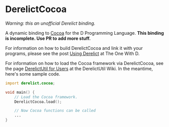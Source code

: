 DerelictCocoa
=============

*Warning: this an unofficial Derelict binding.*

A dynamic binding to [Cocoa](https://en.wikipedia.org/wiki/Cocoa_(API)) for the D Programming Language. **This binding is incomplete. Use PR to add more stuff.**

For information on how to build DerelictCocoa and link it with your programs, please see the post [Using Derelict](http://dblog.aldacron.net/derelict-help/using-derelict/) at The One With D.

For information on how to load the Cocoa framework via DerelictCocoa, see the page [DerelictUtil for Users](https://github.com/DerelictOrg/DerelictUtil/wiki/DerelictUtil-for-Users) at the DerelictUtil Wiki. In the meantime, here's some sample code.

```D
import derelict.cocoa;

void main() {
    // Load the Cocoa framework.
    DerelictCocoa.load();

    // Now Cocoa functions can be called
    ...
}
```

